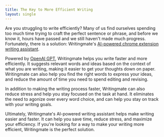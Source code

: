 ```yaml
---
title: The Key to More Efficient Writing
layout: single
---
```

Are you struggling to write efficiently? Many of us find ourselves spending too much time trying to craft the perfect sentence or phrase, and before we know it, hours have passed and we still haven't made much progress. Fortunately, there is a solution: Writingmate's [AI-powered chrome extension writing assistant](https://writingmate.ai).

Powered by [OpenAI GPT](https://writingmate.ai), Writingmate helps you write faster and more efficiently. It suggests relevant words and ideas based on the context of what you are writing, making it easier to get your thoughts down on paper. Writingmate can also help you find the right words to express your ideas, and reduce the amount of time you need to spend editing and revising.

In addition to making the writing process faster, Writingmate can also reduce stress and help you stay focused on the task at hand. It eliminates the need to agonize over every word choice, and can help you stay on track with your writing goals.

Ultimately, Writingmate's AI-powered writing assistant helps make writing easier and faster. It can help you save time, reduce stress, and maximize your efficiency. If you're looking for a way to make your writing more efficient, Writingmate is the perfect solution.

